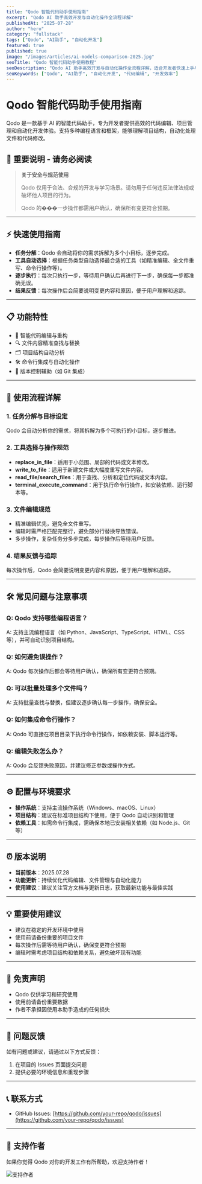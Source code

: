 ```yaml
---
title: "Qodo 智能代码助手使用指南"
excerpt: "Qodo AI 助手高效开发与自动化操作全流程详解"
publishedAt: "2025-07-28"
author: "hero"
category: "fullstack"
tags: ["Qodo", "AI助手", "自动化开发"]
featured: true
published: true
image: "/images/articles/ai-models-comparison-2025.jpg"
seoTitle: "Qodo 智能代码助手使用教程"
seoDescription: "Qodo AI 助手高效开发与自动化操作全流程详解，适合开发者快速上手与进阶。"
seoKeywords: ["Qodo", "AI助手", "自动化开发", "代码编辑", "开发效率"]
---
```


# Qodo 智能代码助手使用指南

Qodo 是一款基于 AI 的智能代码助手，专为开发者提供高效的代码编辑、项目管理和自动化开发体验。支持多种编程语言和框架，能够理解项目结构，自动化处理文件和代码修改。

## 🚨 重要说明 - 请务必阅读

> **关于安全与规范使用**
>
> Qodo 仅用于合法、合规的开发与学习场景。请勿用于任何违反法律法规或破坏他人项目的行为。
>
> Qodo 的���一步操作都需用户确认，确保所有变更符合预期。

---

## ⚡ 快速使用指南

- **任务分解**：Qodo 会自动将你的需求拆解为多个小目标，逐步完成。
- **工具自动选择**：根据任务类型自动选择最合适的工具（如精准编辑、全文件重写、命令行操作等）。
- **逐步执行**：每次只执行一步，等待用户确认后再进行下一步，确保每一步都准确无误。
- **结果反馈**：每次操作后会简要说明变更内容和原因，便于用户理解和追踪。

---

## 📋 功能特性

- 🚀 智能代码编辑与重构
- 🔍 文件内容精准查找与替换
- 🗂️ 项目结构自动分析
- 🛠️ 命令行集成与自动化操作
- 📝 版本控制辅助（如 Git 集成）

---

## 📝 使用流程详解

### 1. 任务分解与目标设定
Qodo 会自动分析你的需求，将其拆解为多个可执行的小目标，逐步推进。

### 2. 工具选择与操作规范
- **replace_in_file**：适用于小范围、局部的代码或文本修改。
- **write_to_file**：适用于新建文件或大幅度重写文件内容。
- **read_file/search_files**：用于查找、分析和定位代码或文本内容。
- **terminal_execute_command**：用于执行命令行操作，如安装依赖、运行脚本等。

### 3. 文件编辑规范
- 精准编辑优先，避免全文件重写。
- 编辑时需严格匹配完整行，避免部分行替换导致错误。
- 多步操作，复杂任务分多步完成，每步操作后等待用户反馈。

### 4. 结果反馈与追踪
每次操作后，Qodo 会简要说明变更内容和原因，便于用户理解和追踪。

---

## 🛠️ 常见问题与注意事项

### Q: Qodo 支持哪些编程语言？
A: 支持主流编程语言（如 Python、JavaScript、TypeScript、HTML、CSS 等），并可自动识别项目结构。

### Q: 如何避免误操作？
A: Qodo 每次操作后都会等待用户确认，确保所有变更符合预期。

### Q: 可以批量处理多个文件吗？
A: 支持批量查找与替换，但建议逐步确认每一步操作，确保安全。

### Q: 如何集成命令行操作？
A: Qodo 可直接在项目目录下执行命令行操作，如依赖安装、脚本运行等。

### Q: 编辑失败怎么办？
A: Qodo 会反馈失败原因，并建议修正参数或操作方式。

---

## ⚙️ 配置与环境要求

- **操作系统**：支持主流操作系统（Windows、macOS、Linux）
- **项目结构**：建议在标准项目结构下使用，便于 Qodo 自动识别和管理
- **依赖工具**：如需命令行集成，需确保本地已安装相关依赖（如 Node.js、Git 等）

---

## ⏰ 版本说明

- **当前版本**：2025.07.28
- **功能更新**：持续优化代码编辑、文件管理与自动化能力
- **使用建议**：建议关注官方文档与更新日志，获取最新功能与最佳实践

---

## 💡 重要使用建议

- 建议在稳定的开发环境中使用
- 使用前请备份重要的项目文件
- 每次操作后需等待用户确认，确保变更符合预期
- 编辑时需考虑项目结构和依赖关系，避免破坏现有功能

---

## 📄 免责声明

- Qodo 仅供学习和研究使用
- 使用前请备份重要数据
- 作者不承担因使用本助手造成的任何损失

---

## 🐛 问题反馈

如有问题或建议，请通过以下方式反馈：

1. 在项目的 Issues 页面提交问题
2. 提供必要的环境信息和重现步骤

---

## 📞 联系方式

- GitHub Issues: [https://github.com/your-repo/qodo/issues](https://github.com/your-repo/qodo/issues)

---

## 💖 支持作者

如果你觉得 Qodo 对你的开发工作有所帮助，欢迎支持作者！

![支持作者](/IMG_2171.JPG)
